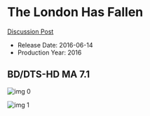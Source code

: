 # The London Has Fallen

[Discussion Post](https://www.avsforum.com/threads/bass-eq-for-filtered-movies.2995212/post-58792452)

* Release Date: 2016-06-14
* Production Year: 2016

## BD/DTS-HD MA 7.1

![img 0](https://i.imgur.com/llJS4Bj.jpg)

![img 1](https://i.imgur.com/G2T4o7W.png)

